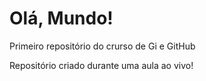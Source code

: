 # Olá, Mundo!
 Primeiro repositório do crurso de Gi e GitHub

Repositório criado durante uma aula ao vivo!